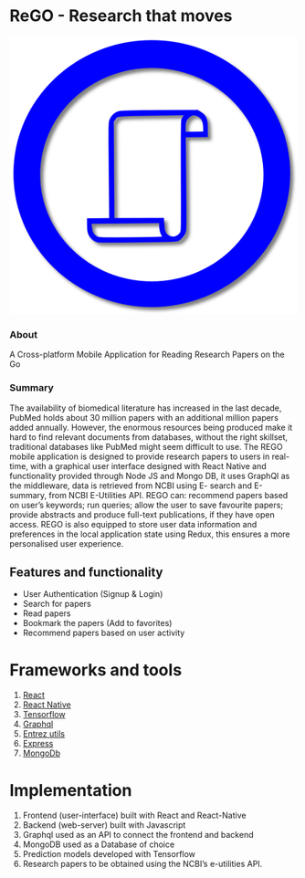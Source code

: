 # ReGO - Research that moves
<p align="center">
 <img src="src/frontend/Rego/app/assets/images/rego.png">
</p>

### About
A Cross-platform Mobile Application for Reading Research Papers on the Go

### Summary
The availability of biomedical literature has increased in the last decade, PubMed holds about
30 million papers with an additional million papers added annually. However, the enormous
resources being produced make it hard to find relevant documents from databases, without
the right skillset, traditional databases like PubMed might seem difficult to use. The REGO
mobile application is designed to provide research papers to users in real-time, with a
graphical user interface designed with React Native and functionality provided through Node
JS and Mongo DB, it uses GraphQl as the middleware, data is retrieved from NCBI using E-
search and E-summary, from NCBI E-Utilities API. REGO can: recommend papers based on
user’s keywords; run queries; allow the user to save favourite papers; provide abstracts and
produce full-text publications, if they have open access. REGO is also equipped to store user
data information and preferences in the local application state using Redux, this ensures a
more personalised user experience.

## Features and functionality
- User Authentication (Signup & Login)
- Search for papers
- Read papers
- Bookmark the papers (Add to favorites)
- Recommend papers based on user activity

# Frameworks and tools
1. [React](https://reactjs.org/)
2. [React Native](https://reactnative.dev/)
3. [Tensorflow](https://www.tensorflow.org/)
4. [Graphql](https://graphql.org/)
5. [Entrez utils](https://www.ncbi.nlm.nih.gov/books/NBK25501/)
6. [Express](https://expressjs.com/)
7. [MongoDb](https://docs.mongodb.com/manual/)

# Implementation 
1. Frontend (user-interface) built with React and React-Native
2. Backend (web-server) built with Javascript
3. Graphql used as an API to connect the frontend and backend
4. MongoDB used as a Database of choice
5. Prediction models developed with Tensorflow
6. Research papers to be obtained using the NCBI’s e-utilities API.
